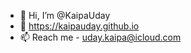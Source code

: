 - 👋 Hi, I’m @KaipaUday
- 👀 https://kaipauday.github.io
- 📫 Reach me - uday.kaipa@icloud.com

<!---
KaipaUday/KaipaUday is a ✨ special ✨ repository because its `README.md` (this file) appears on your GitHub profile.
You can click the Preview link to take a look at your changes.
--->

